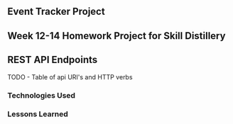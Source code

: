 ## Event Tracker Project

## Week 12-14 Homework Project for Skill Distillery


## REST API Endpoints

TODO - Table of api URI's and HTTP verbs

### Technologies Used

### Lessons Learned
